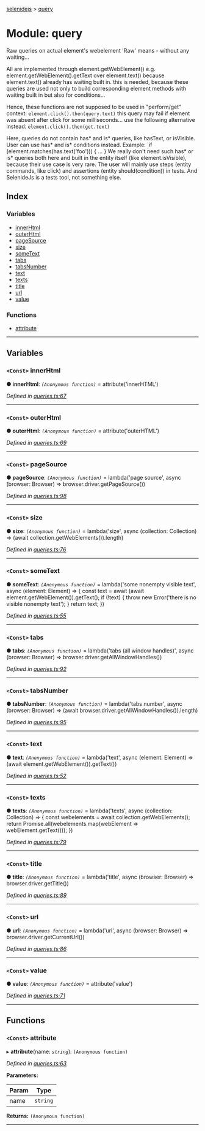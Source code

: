 [selenidejs](../README.md) > [query](../modules/query.md)

# Module: query

Raw queries on actual element's webelement 'Raw' means - without any waiting...

All are implemented through element.getWebElement() e.g. element.getWebElement().getText over element.text() because element.text() already has waiting built in. this is needed, because these queries are used not only to build corresponding element methods with waiting built in but also for conditions...

Hence, these functions are not supposed to be used in "perform/get" context: `element.click().then(query.text)` this query may fail if element was absent after click for some milliseconds... use the following alternative instead: `element.click().then(get.text)`

Here, queries do not contain has* and is* queries, like hasText, or isVisible. User can use has* and is* conditions instead. Example: `if (element.matches(has.text('foo'))) { ... } We really don't need such has* or is* queries both here and built in the entity itself (like element.isVisible), because their use case is very rare. The user will mainly use steps (entity commands, like click) and assertions (entity should(condition)) in tests. And SelenideJs is a tests tool, not something else.

## Index

### Variables

* [innerHtml](query.md#innerhtml)
* [outerHtml](query.md#outerhtml)
* [pageSource](query.md#pagesource)
* [size](query.md#size)
* [someText](query.md#sometext)
* [tabs](query.md#tabs)
* [tabsNumber](query.md#tabsnumber)
* [text](query.md#text)
* [texts](query.md#texts)
* [title](query.md#title)
* [url](query.md#url)
* [value](query.md#value)

### Functions

* [attribute](query.md#attribute)

---

## Variables

<a id="innerhtml"></a>

### `<Const>` innerHtml

**● innerHtml**: *`(Anonymous function)`* =  attribute('innerHTML')

*Defined in [queries.ts:67](https://github.com/KnowledgeExpert/selenidejs/blob/master/lib/queries.ts#L67)*

___
<a id="outerhtml"></a>

### `<Const>` outerHtml

**● outerHtml**: *`(Anonymous function)`* =  attribute('outerHTML')

*Defined in [queries.ts:69](https://github.com/KnowledgeExpert/selenidejs/blob/master/lib/queries.ts#L69)*

___
<a id="pagesource"></a>

### `<Const>` pageSource

**● pageSource**: *`(Anonymous function)`* =  lambda('page source', async (browser: Browser) =>
       browser.driver.getPageSource())

*Defined in [queries.ts:98](https://github.com/KnowledgeExpert/selenidejs/blob/master/lib/queries.ts#L98)*

___
<a id="size"></a>

### `<Const>` size

**● size**: *`(Anonymous function)`* =  lambda('size', async (collection: Collection) =>
        (await collection.getWebElements()).length)

*Defined in [queries.ts:76](https://github.com/KnowledgeExpert/selenidejs/blob/master/lib/queries.ts#L76)*

___
<a id="sometext"></a>

### `<Const>` someText

**● someText**: *`(Anonymous function)`* =  lambda('some nonempty visible text', async (element: Element) => {
        const text = await (await element.getWebElement()).getText();
        if (!text) {
            throw new Error('there is no visible nonempty text');
        }
        return text;
    })

*Defined in [queries.ts:55](https://github.com/KnowledgeExpert/selenidejs/blob/master/lib/queries.ts#L55)*

___
<a id="tabs"></a>

### `<Const>` tabs

**● tabs**: *`(Anonymous function)`* =  lambda('tabs (all window handles)', async (browser: Browser) =>
        browser.driver.getAllWindowHandles())

*Defined in [queries.ts:92](https://github.com/KnowledgeExpert/selenidejs/blob/master/lib/queries.ts#L92)*

___
<a id="tabsnumber"></a>

### `<Const>` tabsNumber

**● tabsNumber**: *`(Anonymous function)`* =  lambda('tabs number', async (browser: Browser) =>
        (await browser.driver.getAllWindowHandles()).length)

*Defined in [queries.ts:95](https://github.com/KnowledgeExpert/selenidejs/blob/master/lib/queries.ts#L95)*

___
<a id="text"></a>

### `<Const>` text

**● text**: *`(Anonymous function)`* =  lambda('text', async (element: Element) =>
        (await element.getWebElement()).getText())

*Defined in [queries.ts:52](https://github.com/KnowledgeExpert/selenidejs/blob/master/lib/queries.ts#L52)*

___
<a id="texts"></a>

### `<Const>` texts

**● texts**: *`(Anonymous function)`* =  lambda('texts', async (collection: Collection) => {
        const webelements = await collection.getWebElements();
        return Promise.all(webelements.map(webElement => webElement.getText()));
    })

*Defined in [queries.ts:79](https://github.com/KnowledgeExpert/selenidejs/blob/master/lib/queries.ts#L79)*

___
<a id="title"></a>

### `<Const>` title

**● title**: *`(Anonymous function)`* =  lambda('title', async (browser: Browser) =>
        browser.driver.getTitle())

*Defined in [queries.ts:89](https://github.com/KnowledgeExpert/selenidejs/blob/master/lib/queries.ts#L89)*

___
<a id="url"></a>

### `<Const>` url

**● url**: *`(Anonymous function)`* =  lambda('url', async (browser: Browser) =>
        browser.driver.getCurrentUrl())

*Defined in [queries.ts:86](https://github.com/KnowledgeExpert/selenidejs/blob/master/lib/queries.ts#L86)*

___
<a id="value"></a>

### `<Const>` value

**● value**: *`(Anonymous function)`* =  attribute('value')

*Defined in [queries.ts:71](https://github.com/KnowledgeExpert/selenidejs/blob/master/lib/queries.ts#L71)*

___

## Functions

<a id="attribute"></a>

### `<Const>` attribute

▸ **attribute**(name: *`string`*): `(Anonymous function)`

*Defined in [queries.ts:63](https://github.com/KnowledgeExpert/selenidejs/blob/master/lib/queries.ts#L63)*

**Parameters:**

| Param | Type |
| ------ | ------ |
| name | `string` |

**Returns:** `(Anonymous function)`

___

